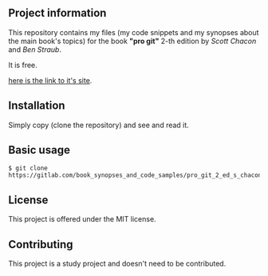 Project information
-------------------

This repository contains my files (my code snippets and my synopses about the main book's topics) 
for the book **"pro git"** 2-th edition by *Scott Chacon* and *Ben Straub*.

It is free.
 
[here is the link to it's site](https://git-scm.com/book/en/v2). 


Installation
------------

Simply copy (clone the repository) and see and read it.

 
Basic usage
-----------
 
```
$ git clone https://gitlab.com/book_synopses_and_code_samples/pro_git_2_ed_s_chacon_b_straub.git
```

 
License
-------

This project is offered under the MIT license.


Contributing
------------

This project is a study project and doesn't need to be contributed.
